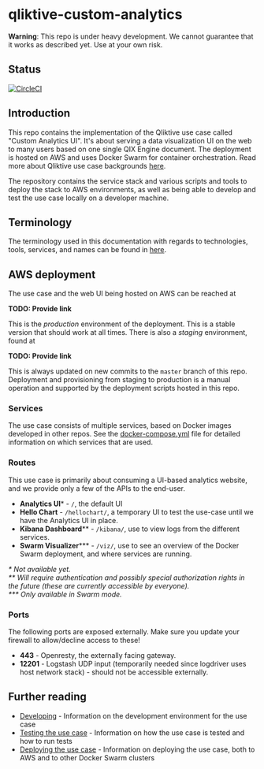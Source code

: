 # qliktive-custom-analytics

**Warning**: This repo is under heavy development. We cannot guarantee that it works as described yet. Use at your own risk.

## Status

[![CircleCI](https://circleci.com/gh/qlik-ea/qliktive-custom-analytics.svg?style=svg&circle-token=087152b4808d5373a8dcbbe82c2ff352e463a3a2)](https://circleci.com/gh/qlik-ea/qliktive-custom-analytics)

## Introduction

This repo contains the implementation of the Qliktive use case called "Custom Analytics UI". It's about serving a data visualization UI on the web to many users based on one single QIX Engine document. The deployment is hosted on AWS and uses Docker Swarm for container orchestration. Read more about Qliktive use case backgrounds [here](https://github.com/qlik-ea/info/).

The repository contains the service stack and various scripts and tools to deploy the stack to AWS environments, as well as being able to develop and test the use case locally on a developer machine.

## Terminology

The terminology used in this documentation with regards to technologies, tools, services, and names can be found in [here](https://github.com/qlik-ea/info/blob/master/terminology.md).

## AWS deployment

The use case and the web UI being hosted on AWS can be reached at

**TODO: Provide link**

This is the _production_ environment of the deployment. This is a stable version that should work at all times. There is also a _staging_ environment, found at

**TODO: Provide link**

This is always updated on new commits to the `master` branch of this repo. Deployment and provisioning from staging to production is a manual operation and supported by the deployment scripts hosted in this repo.

### Services

The use case consists of multiple services, based on Docker images developed in other repos. See the [docker-compose.yml](docker-compose.yml) file for detailed information on which services that are used.

### Routes

This use case is primarily about consuming a UI-based analytics website, and we provide only a few of the APIs to the end-user.

* **Analytics UI**\* - `/`, the default UI
* **Hello Chart** - `/hellochart/`, a temporary UI to test the use-case until we have the Analytics UI in place.
* **Kibana Dashboard**\*\* - `/kibana/`, use to view logs from the different services.
* **Swarm Visualizer**\*\*\* - `/viz/`, use to see an overview of the Docker Swarm deployment, and where services are running.

_\* Not available yet._  
_\*\* Will require authentication and possibly special authorization rights in the future (these are currently accessible by everyone)._  
_\*\*\* Only available in Swarm mode._

### Ports

The following ports are exposed externally. Make sure you update your firewall to allow/decline access to these!

* **443** - Openresty, the externally facing gateway.
* **12201** - Logstash UDP input (temporarily needed since logdriver uses host network stack) - should not be accessible externally.

## Further reading

* [Developing](./docs/developing.md) - Information on the development environment for the use case
* [Testing the use case](./docs/testing.md) - Information on how the use case is tested and how to run tests
* [Deploying the use case](./docs/deploying.md) - Information on deploying the use case, both to AWS and to other Docker Swarm clusters
